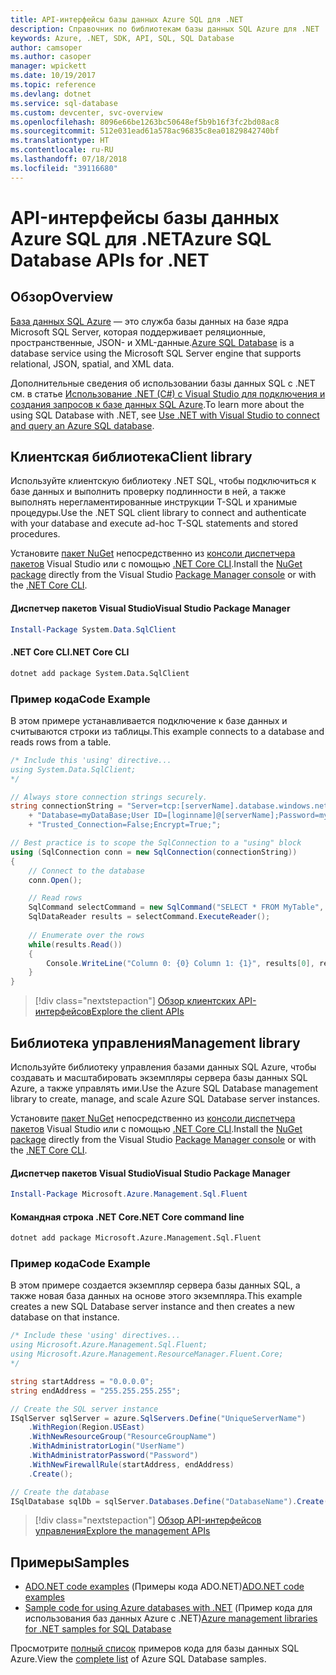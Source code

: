 ```yaml
---
title: API-интерфейсы базы данных Azure SQL для .NET
description: Справочник по библиотекам базы данных SQL Azure для .NET
keywords: Azure, .NET, SDK, API, SQL, SQL Database
author: camsoper
ms.author: casoper
manager: wpickett
ms.date: 10/19/2017
ms.topic: reference
ms.devlang: dotnet
ms.service: sql-database
ms.custom: devcenter, svc-overview
ms.openlocfilehash: 8096e66be1263bc50648ef5b9b16f3fc2bd08ac8
ms.sourcegitcommit: 512e031ead61a578ac96835c8ea01829842740bf
ms.translationtype: HT
ms.contentlocale: ru-RU
ms.lasthandoff: 07/18/2018
ms.locfileid: "39116680"
---
```

# <a name="azure-sql-database-apis-for-net"></a><span data-ttu-id="13fab-104">API-интерфейсы базы данных Azure SQL для .NET</span><span class="sxs-lookup"><span data-stu-id="13fab-104">Azure SQL Database APIs for .NET</span></span>

## <a name="overview"></a><span data-ttu-id="13fab-105">Обзор</span><span class="sxs-lookup"><span data-stu-id="13fab-105">Overview</span></span>

<span data-ttu-id="13fab-106">[База данных SQL Azure](https://docs.microsoft.com/azure/sql-database/sql-database-technical-overview) — это служба базы данных на базе ядра Microsoft SQL Server, которая поддерживает реляционные, пространственные, JSON- и XML-данные.</span><span class="sxs-lookup"><span data-stu-id="13fab-106">[Azure SQL Database](https://docs.microsoft.com/azure/sql-database/sql-database-technical-overview) is a database service using the Microsoft SQL Server engine that supports relational, JSON, spatial, and XML data.</span></span> 

<span data-ttu-id="13fab-107">Дополнительные сведения об использовании базы данных SQL с .NET см. в статье [Использование .NET (C#) с Visual Studio для подключения и создания запросов к базе данных SQL Azure](https://docs.microsoft.com/azure/sql-database/sql-database-connect-query-dotnet-visual-studio).</span><span class="sxs-lookup"><span data-stu-id="13fab-107">To learn more about the using SQL Database with .NET, see [Use .NET with Visual Studio to connect and query an Azure SQL database](https://docs.microsoft.com/azure/sql-database/sql-database-connect-query-dotnet-visual-studio).</span></span>

## <a name="client-library"></a><span data-ttu-id="13fab-108">Клиентская библиотека</span><span class="sxs-lookup"><span data-stu-id="13fab-108">Client library</span></span>

<span data-ttu-id="13fab-109">Используйте клиентскую библиотеку .NET SQL, чтобы подключиться к базе данных и выполнить проверку подлинности в ней, а также выполнять нерегламентированные инструкции T-SQL и хранимые процедуры.</span><span class="sxs-lookup"><span data-stu-id="13fab-109">Use the .NET SQL client library to connect and authenticate with your database and execute ad-hoc T-SQL statements and stored procedures.</span></span>

<span data-ttu-id="13fab-110">Установите [пакет NuGet]( https://www.nuget.org/packages/System.Data.SqlClient) непосредственно из [консоли диспетчера пакетов](https://docs.microsoft.com/nuget/tools/package-manager-console) Visual Studio или с помощью [.NET Core CLI](https://docs.microsoft.com/dotnet/core/tools/dotnet-add-package).</span><span class="sxs-lookup"><span data-stu-id="13fab-110">Install the [NuGet package]( https://www.nuget.org/packages/System.Data.SqlClient) directly from the Visual Studio [Package Manager console](https://docs.microsoft.com/nuget/tools/package-manager-console) or with the [.NET Core CLI](https://docs.microsoft.com/dotnet/core/tools/dotnet-add-package).</span></span>

#### <a name="visual-studio-package-manager"></a><span data-ttu-id="13fab-111">Диспетчер пакетов Visual Studio</span><span class="sxs-lookup"><span data-stu-id="13fab-111">Visual Studio Package Manager</span></span>

```powershell
Install-Package System.Data.SqlClient
```

#### <a name="net-core-cli"></a><span data-ttu-id="13fab-112">.NET Core CLI</span><span class="sxs-lookup"><span data-stu-id="13fab-112">.NET Core CLI</span></span>

```bash
dotnet add package System.Data.SqlClient
```

### <a name="code-example"></a><span data-ttu-id="13fab-113">Пример кода</span><span class="sxs-lookup"><span data-stu-id="13fab-113">Code Example</span></span>

<span data-ttu-id="13fab-114">В этом примере устанавливается подключение к базе данных и считываются строки из таблицы.</span><span class="sxs-lookup"><span data-stu-id="13fab-114">This example connects to a database and reads rows from a table.</span></span>

```csharp
/* Include this 'using' directive...
using System.Data.SqlClient;
*/

// Always store connection strings securely. 
string connectionString = "Server=tcp:[serverName].database.windows.net;" 
    + "Database=myDataBase;User ID=[loginname]@[serverName];Password=myPassword;"
    + "Trusted_Connection=False;Encrypt=True;";

// Best practice is to scope the SqlConnection to a "using" block
using (SqlConnection conn = new SqlConnection(connectionString))
{
    // Connect to the database
    conn.Open();

    // Read rows
    SqlCommand selectCommand = new SqlCommand("SELECT * FROM MyTable", conn);
    SqlDataReader results = selectCommand.ExecuteReader();
    
    // Enumerate over the rows
    while(results.Read())
    {
        Console.WriteLine("Column 0: {0} Column 1: {1}", results[0], results[1]);
    }
}
```

> [!div class="nextstepaction"]
> [<span data-ttu-id="13fab-115">Обзор клиентских API-интерфейсов</span><span class="sxs-lookup"><span data-stu-id="13fab-115">Explore the client APIs</span></span>](/dotnet/api/overview/azure/sql/client)

## <a name="management-library"></a><span data-ttu-id="13fab-116">Библиотека управления</span><span class="sxs-lookup"><span data-stu-id="13fab-116">Management library</span></span>

<span data-ttu-id="13fab-117">Используйте библиотеку управления базами данных SQL Azure, чтобы создавать и масштабировать экземпляры сервера базы данных SQL Azure, а также управлять ими.</span><span class="sxs-lookup"><span data-stu-id="13fab-117">Use the Azure SQL Database management library to create, manage, and scale Azure SQL Database server instances.</span></span>

<span data-ttu-id="13fab-118">Установите [пакет NuGet](https://www.nuget.org/packages/Microsoft.Azure.Management.Sql.Fluent/) непосредственно из [консоли диспетчера пакетов](https://docs.microsoft.com/nuget/tools/package-manager-console) Visual Studio или с помощью [.NET Core CLI](https://docs.microsoft.com/dotnet/core/tools/dotnet-add-package).</span><span class="sxs-lookup"><span data-stu-id="13fab-118">Install the [NuGet package](https://www.nuget.org/packages/Microsoft.Azure.Management.Sql.Fluent/) directly from the Visual Studio [Package Manager console](https://docs.microsoft.com/nuget/tools/package-manager-console) or with the [.NET Core CLI](https://docs.microsoft.com/dotnet/core/tools/dotnet-add-package).</span></span>

#### <a name="visual-studio-package-manager"></a><span data-ttu-id="13fab-119">Диспетчер пакетов Visual Studio</span><span class="sxs-lookup"><span data-stu-id="13fab-119">Visual Studio Package Manager</span></span>

```powershell
Install-Package Microsoft.Azure.Management.Sql.Fluent
``` 

#### <a name="net-core-command-line"></a><span data-ttu-id="13fab-120">Командная строка .NET Core</span><span class="sxs-lookup"><span data-stu-id="13fab-120">.NET Core command line</span></span>

```bash
dotnet add package Microsoft.Azure.Management.Sql.Fluent
```

### <a name="code-example"></a><span data-ttu-id="13fab-121">Пример кода</span><span class="sxs-lookup"><span data-stu-id="13fab-121">Code Example</span></span>

<span data-ttu-id="13fab-122">В этом примере создается экземпляр сервера базы данных SQL, а также новая база данных на основе этого экземпляра.</span><span class="sxs-lookup"><span data-stu-id="13fab-122">This example creates a new SQL Database server instance and then creates a new database on that instance.</span></span>

```csharp
/* Include these 'using' directives...
using Microsoft.Azure.Management.Sql.Fluent;
using Microsoft.Azure.Management.ResourceManager.Fluent.Core;
*/

string startAddress = "0.0.0.0";
string endAddress = "255.255.255.255";

// Create the SQL server instance
ISqlServer sqlServer = azure.SqlServers.Define("UniqueServerName")
    .WithRegion(Region.USEast)
    .WithNewResourceGroup("ResourceGroupName")
    .WithAdministratorLogin("UserName")
    .WithAdministratorPassword("Password")
    .WithNewFirewallRule(startAddress, endAddress)
    .Create();

// Create the database
ISqlDatabase sqlDb = sqlServer.Databases.Define("DatabaseName").Create();
```

> [!div class="nextstepaction"]
> [<span data-ttu-id="13fab-123">Обзор API-интерфейсов управления</span><span class="sxs-lookup"><span data-stu-id="13fab-123">Explore the management APIs</span></span>](/dotnet/api/overview/azure/sql/management)

## <a name="samples"></a><span data-ttu-id="13fab-124">Примеры</span><span class="sxs-lookup"><span data-stu-id="13fab-124">Samples</span></span>

- <span data-ttu-id="13fab-125">[ADO.NET code examples](/dotnet/framework/data/adonet/ado-net-code-examples) (Примеры кода ADO.NET)</span><span class="sxs-lookup"><span data-stu-id="13fab-125">[ADO.NET code examples](/dotnet/framework/data/adonet/ado-net-code-examples)</span></span>
- <span data-ttu-id="13fab-126">[Sample code for using Azure databases with .NET](/dotnet/azure/dotnet-sdk-azure-sql-database-samples) (Пример кода для использования баз данных Azure с .NET)</span><span class="sxs-lookup"><span data-stu-id="13fab-126">[Azure management libraries for .NET samples for SQL Database](/dotnet/azure/dotnet-sdk-azure-sql-database-samples)</span></span>

<span data-ttu-id="13fab-127">Просмотрите [полный список](https://azure.microsoft.com/resources/samples/?platform=dotnet&term=sql+database) примеров кода для базы данных SQL Azure.</span><span class="sxs-lookup"><span data-stu-id="13fab-127">View the [complete list](https://azure.microsoft.com/resources/samples/?platform=dotnet&term=sql+database) of Azure SQL Database samples.</span></span>

